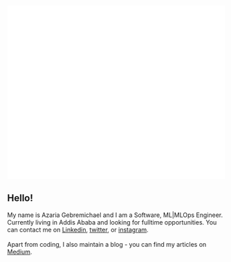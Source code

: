 <div align="center">
	<br>
	<a href="https://sites.google.com/view/azariatamrat">
		<img src="header.svg" width="800" height="400" alt="portfolio website">
	</a>
	<br>
</div>


## Hello! 
<!-- <img src="https://user-images.githubusercontent.com/56393921/136547737-b7444d63-308a-4ad5-afea-af9d69011642.gif" width=25rem /> -->
<!-- ![Reaction_Submission_Bowing](https://user-images.githubusercontent.com/56393921/136547126-45636b5d-805c-48a5-8d6b-7dded9d09631.gif) -->

My name is Azaria Gebremichael and I am a Software, ML|MLOps Engineer. Currently living in Addis Ababa and looking for fulltime opportunities. You can contact me on [Linkedin](https://www.linkedin.com/in/azaria-gebremichael/), [twitter](https://twitter.com/azariagmt), or [instagram](https://instagram.com/azariagebremichael). 
<br><br>
Apart from coding, I also maintain a blog - you can find my articles on [Medium](https://medium.com/@azariatamrat).


<!-- 
---

## Tech I'm familiar with

![](https://img.shields.io/badge/OS-Linux-informational?style=flat&logo=linux&logoColor=white&color=154A9F)
![](https://img.shields.io/badge/Code-Python-informational?style=flat&logo=python&logoColor=white&color=154A9F)
![](https://img.shields.io/badge/Code-JavaScript-informational?style=flat&logo=javascript&logoColor=white&color=154A9F)
![](https://img.shields.io/badge/Code-Java-informational?style=flat&logo=java&logoColor=white&color=154A9F)
![](https://img.shields.io/badge/Code-React-informational?style=flat&logo=React&logoColor=white&color=154A9F)
![](https://img.shields.io/badge/Shell-Bash-informational?style=flat&logo=gnu-bash&logoColor=white&color=154A9F)
![](https://img.shields.io/badge/Tools-PostgreSQL-informational?style=flat&logo=postgresql&logoColor=white&color=154A9F)
![](https://img.shields.io/badge/Tools-Docker-informational?style=flat&logo=docker&logoColor=white&color=154A9F)
![](https://img.shields.io/badge/Tools-Kubernetes-informational?style=flat&logo=kubernetes&logoColor=white&color=154A9F)
![](https://img.shields.io/badge/Tools-Apache-Kafka-informational?style=flat&logo=Apache-Kafka&logoColor=white&color=154A9F)
![](https://img.shields.io/badge/Tools-Azure-informational?style=flat&logo=Microsoft-Azure&logoColor=white&color=154A9F)
![](https://img.shields.io/badge/Tools-Heroku-informational?style=flat&logo=Heroku&logoColor=white&color=154A9F)
![](https://img.shields.io/badge/Editor-VS-Code-informational?style=flat&logo=Visual-Studio-Code&logoColor=white&color=154A9F)
![](https://img.shields.io/badge/Editor-IntelliJ_IDEA-informational?style=flat&logo=intellij-idea&logoColor=white&color=154A9F)


## GitHub Stats

<!-- <a href="https://github.com/Azariagmt/azariagmt">
  <img align="center" src="https://github-readme-stats.vercel.app/api/top-langs/?username=Azariagmt&hide=java,html,tex&title_color=ffffff&text_color=c9cacc&icon_color=154BA2&bg_color=1d1f21&langs_count=3" />
</a> -->

<!-- ### Languages, Frameworks, and Tools:
<img align="left" alt="Python" width="26px" src="https://raw.githubusercontent.com/github/explore/80688e429a7d4ef2fca1e82350fe8e3517d3494d/topics/python/python.png" />
<img align="left" alt="Django" width="26px" src="https://raw.githubusercontent.com/github/explore/80688e429a7d4ef2fca1e82350fe8e3517d3494d/topics/django/django.png" />
<img align="left" alt="Flask" width="26px" src="https://raw.githubusercontent.com/github/explore/80688e429a7d4ef2fca1e82350fe8e3517d3494d/topics/flask/flask.png" />
<img align="left" alt="Tensorflow" width="26px" src="https://raw.githubusercontent.com/github/explore/80688e429a7d4ef2fca1e82350fe8e3517d3494d/topics/tensorflow/tensorflow.png" />
<img align="left" alt="JavaScript" width="26px" src="https://raw.githubusercontent.com/github/explore/80688e429a7d4ef2fca1e82350fe8e3517d3494d/topics/javascript/javascript.png" />
<img align="left" alt="Vue" width="26px" src="https://raw.githubusercontent.com/github/explore/80688e429a7d4ef2fca1e82350fe8e3517d3494d/topics/vue/vue.png" />
<img align="left" alt="React" width="26px" src="https://raw.githubusercontent.com/github/explore/80688e429a7d4ef2fca1e82350fe8e3517d3494d/topics/react/react.png" />
<img align="left" alt="Angular" width="26px" src="https://raw.githubusercontent.com/github/explore/80688e429a7d4ef2fca1e82350fe8e3517d3494d/topics/angular/angular.png" />
<img align="left" alt="HTML5" width="26px" src="https://raw.githubusercontent.com/github/explore/80688e429a7d4ef2fca1e82350fe8e3517d3494d/topics/html/html.png" />
<img align="left" alt="CSS3" width="26px" src="https://raw.githubusercontent.com/github/explore/80688e429a7d4ef2fca1e82350fe8e3517d3494d/topics/css/css.png" />
<img align="left" alt="Sass" width="26px" src="https://raw.githubusercontent.com/github/explore/80688e429a7d4ef2fca1e82350fe8e3517d3494d/topics/sass/sass.png" />
<img align="left" alt="php" width="26px" src="https://raw.githubusercontent.com/github/explore/80688e429a7d4ef2fca1e82350fe8e3517d3494d/topics/php/php.png" />
<img align="left" alt="Laravel" width="26px" src="https://raw.githubusercontent.com/github/explore/80688e429a7d4ef2fca1e82350fe8e3517d3494d/topics/laravel/laravel.png" />
<img align="left" alt="MySQL" width="26px" src="https://raw.githubusercontent.com/github/explore/80688e429a7d4ef2fca1e82350fe8e3517d3494d/topics/mysql/mysql.png" />
<img align="left" alt="Postgresql" width="26px" src="https://raw.githubusercontent.com/github/explore/80688e429a7d4ef2fca1e82350fe8e3517d3494d/topics/postgresql/postgresql.png" />
<img align="left" alt="Docker" width="26px" src="https://raw.githubusercontent.com/github/explore/80688e429a7d4ef2fca1e82350fe8e3517d3494d/topics/docker/docker.png" />
<img align="left" alt="Git" width="26px" src="https://raw.githubusercontent.com/github/explore/80688e429a7d4ef2fca1e82350fe8e3517d3494d/topics/git/git.png" />
<img align="left" alt="Azure" width="26px" src="https://raw.githubusercontent.com/github/explore/80688e429a7d4ef2fca1e82350fe8e3517d3494d/topics/azure/azure.png" />
<br /> -->


